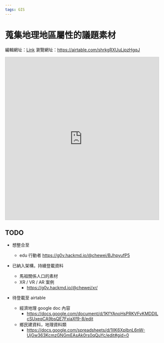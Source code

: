 ```yaml
---
tags: GIS
---
```


# 蒐集地理地區屬性的議題素材

編輯網址：[Link](https://airtable.com/invite/l?inviteId=invpzBt1Ph9gRgJAx&inviteToken=d90f632c68863e3dc57c3fc41b235176b2f031661a932cd1a721de05fc06afc0&utm_source=email)
瀏覽網址：https://airtable.com/shrkgRXUuLjpzHgqJ

<iframe class="airtable-embed" src="https://airtable.com/embed/shrkgRXUuLjpzHgqJ?backgroundColor=cyan" frameborder="0" onmousewheel="" width="100%" height="533" style="background: transparent; border: 1px solid #ccc;"></iframe>

## TODO
- 想整合至
    - edu 行動者 https://g0v.hackmd.io/@chewei/BJhpyufP5
- 已納入架構，持續登載資料
    - 馬祖關係人口的素材
    - XR / VR / AR 案例
        - https://g0v.hackmd.io/@chewei/xr/
    
- 待登載至 airtable
    - 經濟地理 google doc 內容
        - https://docs.google.com/document/d/1KfYAnoHsPRKVFvKMDDILcSUxeqCA9bsQE7FxiaXf9-8/edit
    - 鄉民建資料，地理資料類
        - https://docs.google.com/spreadsheets/d/1IlK6XpIbnL6nW-UjGw363KcmzGNGmEAsAk0rs0qQuYc/edit#gid=0
